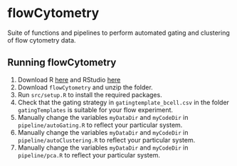 # flowCytometry

Suite of functions and pipelines to perform automated gating and clustering of flow cytometry data.

## Running flowCytometry

1. Download R [here](http://star-www.st-andrews.ac.uk/cran/) and RStudio [here](https://www.rstudio.com/products/rstudio/download3/)
2. Download ```flowCytometry``` and unzip the folder.
3. Run ```src/setup.R``` to install the required packages.
4. Check that the gating strategy in ```gatingtemplate_bcell.csv``` in the folder ```gatingTemplates``` is suitable for your flow experiment.
5. Manually change the variables ```myDataDir``` and ```myCodeDir``` in ```pipeline/autoGating.R``` to reflect your particular system.
6. Manually change the variables ```myDataDir``` and ```myCodeDir``` in ```pipeline/autoClustering.R``` to reflect your particular system.
7. Manually change the variables ```myDataDir``` and ```myCodeDir``` in ```pipeline/pca.R``` to reflect your particular system.
